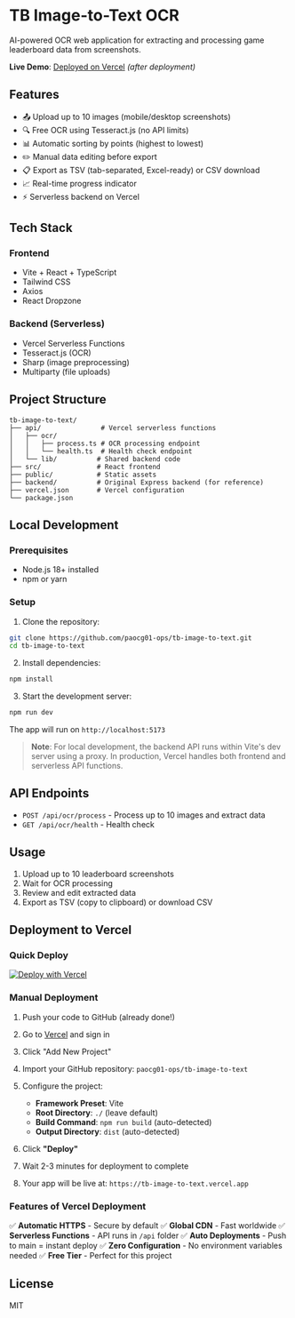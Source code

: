 # TB Image-to-Text OCR

AI-powered OCR web application for extracting and processing game leaderboard data from screenshots.

**Live Demo**: [Deployed on Vercel](https://tb-image-to-text.vercel.app) _(after deployment)_

## Features

- 📤 Upload up to 10 images (mobile/desktop screenshots)
- 🔍 Free OCR using Tesseract.js (no API limits)
- 📊 Automatic sorting by points (highest to lowest)
- ✏️ Manual data editing before export
- 📋 Export as TSV (tab-separated, Excel-ready) or CSV download
- 📈 Real-time progress indicator
- ⚡ Serverless backend on Vercel

## Tech Stack

### Frontend
- Vite + React + TypeScript
- Tailwind CSS
- Axios
- React Dropzone

### Backend (Serverless)
- Vercel Serverless Functions
- Tesseract.js (OCR)
- Sharp (image preprocessing)
- Multiparty (file uploads)

## Project Structure

```
tb-image-to-text/
├── api/               # Vercel serverless functions
│   ├── ocr/
│   │   ├── process.ts # OCR processing endpoint
│   │   └── health.ts  # Health check endpoint
│   └── lib/          # Shared backend code
├── src/              # React frontend
├── public/           # Static assets
├── backend/          # Original Express backend (for reference)
├── vercel.json       # Vercel configuration
└── package.json
```

## Local Development

### Prerequisites
- Node.js 18+ installed
- npm or yarn

### Setup

1. Clone the repository:
```bash
git clone https://github.com/paocg01-ops/tb-image-to-text.git
cd tb-image-to-text
```

2. Install dependencies:
```bash
npm install
```

3. Start the development server:
```bash
npm run dev
```

The app will run on `http://localhost:5173`

> **Note**: For local development, the backend API runs within Vite's dev server using a proxy. In production, Vercel handles both frontend and serverless API functions.

## API Endpoints

- `POST /api/ocr/process` - Process up to 10 images and extract data
- `GET /api/ocr/health` - Health check

## Usage

1. Upload up to 10 leaderboard screenshots
2. Wait for OCR processing
3. Review and edit extracted data
4. Export as TSV (copy to clipboard) or download CSV

## Deployment to Vercel

### Quick Deploy

[![Deploy with Vercel](https://vercel.com/button)](https://vercel.com/new/clone?repository-url=https://github.com/paocg01-ops/tb-image-to-text)

### Manual Deployment

1. Push your code to GitHub (already done!)

2. Go to [Vercel](https://vercel.com) and sign in

3. Click "Add New Project"

4. Import your GitHub repository: `paocg01-ops/tb-image-to-text`

5. Configure the project:
   - **Framework Preset**: Vite
   - **Root Directory**: `./` (leave default)
   - **Build Command**: `npm run build` (auto-detected)
   - **Output Directory**: `dist` (auto-detected)

6. Click **"Deploy"**

7. Wait 2-3 minutes for deployment to complete

8. Your app will be live at: `https://tb-image-to-text.vercel.app`

### Features of Vercel Deployment

✅ **Automatic HTTPS** - Secure by default
✅ **Global CDN** - Fast worldwide
✅ **Serverless Functions** - API runs in `/api` folder
✅ **Auto Deployments** - Push to main = instant deploy
✅ **Zero Configuration** - No environment variables needed
✅ **Free Tier** - Perfect for this project

## License

MIT
